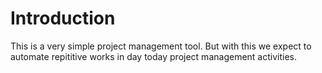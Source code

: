 # Introduction
This is a very simple project management tool. But with this we expect to automate repititive works in day today project management activities.
